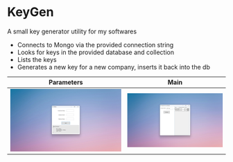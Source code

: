 # KeyGen

A small key generator utility for my softwares

- Connects to Mongo via the provided connection string
- Looks for keys in the provided database and collection
- Lists the keys
- Generates a new key for a new company, inserts it back into the db

Parameters             |  Main
:-------------------------:|:-------------------------:
![Alt text](./KeyGen/Images/DBParams.png)  |  ![Alt text](./KeyGen/Images/Main.png)
